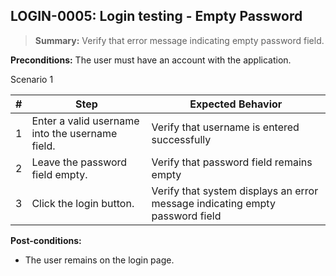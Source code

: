 ## **LOGIN-0005:** Login testing - Empty Password

> **Summary:** Verify that error message indicating empty password field.  <br>

**Preconditions:** The user must have an account with the application.


Scenario 1

 | \# | Step | Expected Behavior |
 |----|------|-------------------|
 |  1 | Enter a valid username into the username field.     | Verify that username is entered successfully   |
 |  2 | Leave the password field empty.     | Verify that password field remains empty   |
 |  3 | Click the login button.     | Verify that system displays an error message indicating empty password field   |

**Post-conditions:**

 - The user remains on the login page.

